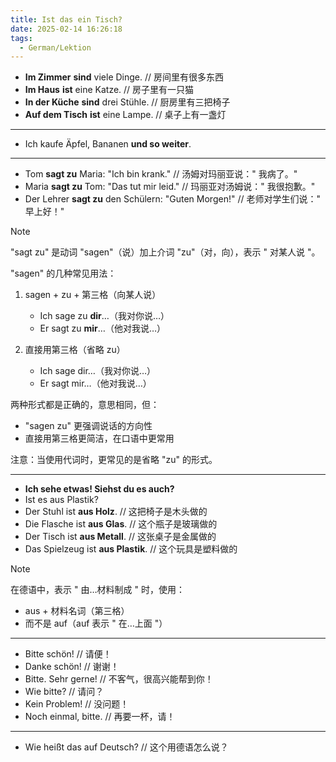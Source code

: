 ```yaml
---
title: Ist das ein Tisch?
date: 2025-02-14 16:26:18
tags:
  - German/Lektion
---
```

- **Im Zimmer** **sind** viele Dinge. // 房间里有很多东西
- **Im Haus** **ist** eine Katze. // 房子里有一只猫
- **In der Küche** **sind** drei Stühle. // 厨房里有三把椅子
- **Auf dem Tisch** **ist** eine Lampe. // 桌子上有一盏灯
---
- Ich kaufe Äpfel, Bananen **und so weiter**.
---
- Tom **sagt zu** Maria: "Ich bin krank." // 汤姆对玛丽亚说：" 我病了。"
- Maria **sagt zu** Tom: "Das tut mir leid." // 玛丽亚对汤姆说：" 我很抱歉。"
- Der Lehrer **sagt zu** den Schülern: "Guten Morgen!" // 老师对学生们说：" 早上好！"

> [!NOTE]
>
> "sagt zu" 是动词 "sagen"（说）加上介词 "zu"（对，向），表示 " 对某人说 "。
>
> "sagen" 的几种常见用法：
> 1. sagen + zu + 第三格（向某人说）
>    - Ich sage zu **dir**…（我对你说…）
>    - Er sagt zu **mir**…（他对我说…）
>
> 2. 直接用第三格（省略 zu）
>    - Ich sage dir…（我对你说…）
>    - Er sagt mir…（他对我说…）
>
> 两种形式都是正确的，意思相同，但：
> - "sagen zu" 更强调说话的方向性
> - 直接用第三格更简洁，在口语中更常用
>
> 注意：当使用代词时，更常见的是省略 "zu" 的形式。

---
- **Ich sehe etwas! Siehst du es auch?**
- Ist es aus Plastik?
- Der Stuhl ist **aus Holz**. // 这把椅子是木头做的
- Die Flasche ist **aus Glas**. // 这个瓶子是玻璃做的
- Der Tisch ist **aus Metall**. // 这张桌子是金属做的
- Das Spielzeug ist **aus Plastik**. // 这个玩具是塑料做的

> [!NOTE]
>
> 在德语中，表示 " 由…材料制成 " 时，使用：
>    - aus + 材料名词（第三格）
>    - 而不是 auf（auf 表示 " 在…上面 "）

---
- Bitte schön! // 请便！
- Danke schön! // 谢谢！
- Bitte. Sehr gerne! // 不客气，很高兴能帮到你！
- Wie bitte? // 请问？
- Kein Problem! // 没问题！
- Noch einmal, bitte. // 再要一杯，请！
---
- Wie heißt das auf Deutsch? // 这个用德语怎么说？